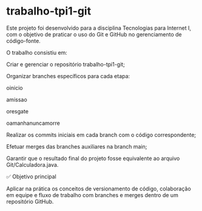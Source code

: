 # trabalho-tpi1-git
Este projeto foi desenvolvido para a disciplina Tecnologias para Internet I, com o objetivo de praticar o uso do Git e GitHub no gerenciamento de código-fonte.

O trabalho consistiu em:

Criar e gerenciar o repositório trabalho-tpi1-git;

Organizar branches específicos para cada etapa:

oinicio

amissao

oresgate

oamanhanuncamorre

Realizar os commits iniciais em cada branch com o código correspondente;

Efetuar merges das branches auxiliares na branch main;

Garantir que o resultado final do projeto fosse equivalente ao arquivo Git/Calculadora.java.

✅ Objetivo principal

Aplicar na prática os conceitos de versionamento de código, colaboração em equipe e fluxo de trabalho com branches e merges dentro de um repositório GitHub.

